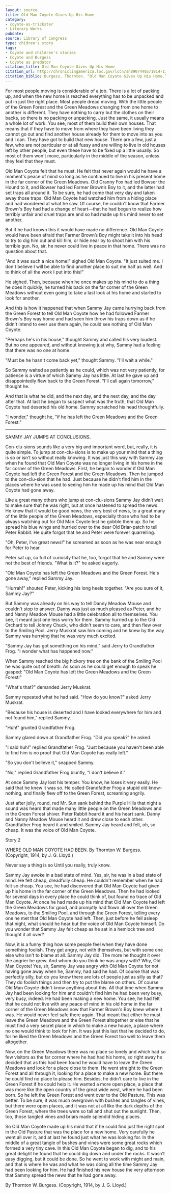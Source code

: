 ```yaml
---
layout: source
title: Old Man Coyote Gives Up His Home
category: 
- coyote-as-trickster
- Literary Works
pubdate:
source: Library of Congress
type: chidren's story
tags:
- Coyote and children's stories
- Coyote and Burgess
- Coyote as predator
citation_title: Old Man Coyote Gives Up His Home
citation_url: http://chroniclingamerica.loc.gov/lccn/sn89074405/1914-11-09/ed-1/seq-10/
citation_biblio: Burgess, Thornton. “Old Man Coyote Gives Up His Home.” *Grand Forks Daily Herald* Grand Forks, N.D. 1914-1916, November 09, 1914. Chronicling America. Historic American Newspapers. Lib. of Congress.
---
```


For most people moving is considerable of a job. There is a lot of packing up, and when the new home is reached everything has to be unpacked and put in just the right place. Most people dread moving. With the little people of the Green Forest and the Green Meadows changing from one home to another is different. They have nothing to carry but the clothes on their backs, so there is no packing or unpacking. Just the same, it usually means a whole lot of work. You see, most of them build their own houses. That means that if they have to move from where they have been living they cannot go out and find another house already for them to move into as you and I can. They have got to build that new house. There are a few, just a few, who are not particular or at all fussy and are willing to live in old houses left by other people, but even these have to be fixed up a little usually. So most of them won't move, particularly in the middle of the season, unless they feel that they must.

Old Man Coyote felt that he must. He felt that never again would he have a moment's peace of mind so long as he continued to live in his present home in the far corner of the Green Meadows. Old Granny Fox had led Bowser the Hound to it, and Bowser had led Farmer Brown’s Boy to it, and the latter had set traps all around it. To be sure, he had come that very day and taken away those traps. Old Man Coyote had watched him from a hiding place and had wondered at what he saw. Of course, he couldn't know that Farmer Brown's Boy had had a change of heart—that he had begun to realize how terribly unfair and cruel traps are and so had made up his mind never to set another.

But if he had known this it would have made no difference. Old Man Coyote would have been afraid that Farmer Brown’s Boy might take it into his head to try to dig him out and kill him, or hide near by to shoot him with his terrible gun. No, sir, he never could live in peace in that home. There was no question about that.

"And it was such a nice home!" sighed Old Man Coyote. "It just suited me. I don't believe I will be able to find another place to suit me half as well. And to think of all the work I put into this!"

He sighed. Then, because when he once makes up his mind to do a thing he does it quickly, he turned his back on the far corner of the Green Meadows without even going to take a last look at his home and started to look for another.

And this is how it happened that when Sammy Jay came hurrying back from the Green Forest to tell Old Man Coyote how he had followed Farmer Brown's Boy way home and had seen him throw his traps down as if he didn't intend to ever use them again, he could see nothing of Old Man Coyote.

"Perhaps he's in his house," thought Sammy and called his very loudest. But no one appeared, and without knowing just why, Sammy had a feeling that there was no one at home.

"Must be he hasn't come back yet," thought Sammy. "I'll wait a while."

So Sammy waited as patiently as he could, which was not very patiently, for patience is a virtue of which Sammy Jay has little. At last he gave up and disappointedly flew back to the Green Forest. "I'll call again tomorrow," thought he.

And that is what he did, and the next day, and the next day, and the day after that. At last he began to suspect what was the truth, that Old Man Coyote had deserted his old home. Sammy scratched his head thoughtfully.

"I wonder," thought he, "if he has left the Green Meadows and the Green Forest."
________

SAMMY JAY JUMPS AT CONCLUSIONS.

Con-clu-sions sounds like a very big and important word, but, really, it is quite simple. To jump at con-clu-sions is to make up your mind that a thing is so or isn’t so without really knowing. It was just this way with Sammy Jay when he found that Old Man Coyote was no longer living in his home in the far corner of the Green Meadows. First, he began to wonder if Old Man Coyote had left the Green Forest and the Green Meadows. Then he jumped to the con-clu-sion that he had. Just because he didn't find him in the places where he was used to seeing him he made up his mind that Old Man Coyote had gone away.

Like a great many others who jump at con-clu-sions Sammy Jay didn’t wait to make sure that he was right, but at once hastened to spread the news. He knew that it would be good news, the very best of news, to a great many of the little people of the Green Meadows, especially those who had to be always watching out for Old Man Coyote lest he gobble them up. So he spread his blue wings and hurried over to the dear Old Briar-patch to tell Peter Rabbit. He quite forgot that he and Peter were forever quarrelling.

"Oh, Peter, I've great news!" he screamed as soon as he was near enough for Peter to hear.

Peter sat up, so full of curiosity that he, too, forgot that he and Sammy were not the best of friends. "What is it?" he asked eagerly.

"Old Man Coyote has left the Green Meadows and the Green Forest. He's gone away," replied Sammy Jay.

"Hurrah!" shouted Peter, kicking his long heels together. "Are you sure of it, Sammy Jay?"

But Sammy was already on his way to tell Danny Meadow Mouse and couldn't stop to answer. Danny was just as much pleased as Peter, and he and Nanny Meadow Mouse had a little celebration all to themselves. You see, it meant just one less worry for them. Sammy hurried up to the Old Orchard to tell Johnny Chuck, who didn't seem to care, and then flew over to the Smiling Pool. Jerry Muskrat saw him coming and he knew by the way Sammy was hurrying that he was very much excited.

"Sammy Jay has got something on his mind," said Jerry to Grandfather Frog. "I wonder what has happened now."

When Sammy reached the big hickory tree on the bank of the Smiling Pool he was quite out of breath. As soon as he could get enough to speak he gasped: "Old Man Coyote has left the Green Meadows and the Green Forest!"

"What's that?" demanded Jerry Muskrat.

Sammy repeated what he had said. "How do you know?" asked Jerry Muskrat.

"Because his house is deserted and I have looked everywhere for him and not found him," replied Sammy.

"Huh!" grunted Grandfather Frog.

Sammy glared down at Grandfather Frog. "Did you speak?" he asked.

"I said huh!" replied Grandfather Frog. "Just because you haven't been able to find him is no proof that Old Man Coyote has really left."

"So you don't believe it," snapped Sammy.

"No," replied Grandfather Frog bluntly, "I don't believe it."

At once Sammy Jay lost his temper. You know, he loses it very easily. He said that he knew it was so. He called Grandfather Frog a stupid old know-nothing, and finally flew off to the Green Forest, screaming angrily.

Just after jolly, round, red Mr. Sun sank behind the Purple Hills that night a sound was heard that made many little people on the Green Meadows and in the Green Forest shiver. Peter Rabbit heard it and his heart sank. Danny and Nanny Meadow Mouse heard it and drew close to each other. Grandfather Frog heard it and smiled. Sammy Jay heard and felt, oh, so cheap. It was the voice of Old Man Coyote.

Story 2

WHERE OLD MAN COYOTE HAD BEEN.
By Thornton W. Burgess.
(Copyright, 1914, by J. G. Lloyd.)

Never say a thing is so
Until you really, truly know.

Sammy Jay awoke in a bad state of mind. Yes, sir, he was in a bad state of mind. He felt cheap, dreadfully cheap. He couldn't remember when he had felt so cheap. You see, he had discovered that Old Man Coyote had given up his home in the far corner of the Green Meadows. Then he had looked for several days in every place he could think of, but found no trace of Old Man Coyote. At once he had made up his mind that Old Man Coyote had left the Green Meadows for good, and promptly had flown all over the Green Meadows, to the Smiling Pool, and through the Green Forest, telling every one he met that Old Man Coyote had left. Then, just before he fell asleep that night, what should he hear but the voice of Old Man Coyote himself. Do you wonder that Sammy Jay felt cheap as he sat in a hemlock tree and thought it all over?

Now, it is a funny thing how some people feel when they have done something foolish. They get angry, not with themselves, but with some one else who isn't to blame at all. Sammy Jay did. The more he thought it over the angrier he grew. And whom do you think he was angry with? Why, Old Man Coyote! Yes, sir, Sammy Jay was angry with Old Man Coyote for not having gone away when he, Sammy, had said he had. Of course that was perfectly silly, but do you know there are lots of people just as silly as that? They do foolish things and then try to put the blame on others. Of course Old Man Coyote didn't know anything about this. All that time when Sammy Jay had been looking for him and couldn't find him he had been very busy, very busy, indeed. He had been making a new home. You see, he had felt that he could not live with any peace of mind in his old home in the far corner of the Green Meadows now that Farmer Brown's Boy knew where it was. He would never feel safe there again. That meant that either he must leave the Green Meadows and the Green Forest altogether or else that he must find a very secret place in which to make a new house, a place where no one would think to look for him. It was just this last that he decided to do, for he liked the Green Meadows and the Green Forest too well to leave them altogether.

Now, on the Green Meadows there was no place so lonely and which had so few visitors as the far corner where he had had his home, so right away he decided that as this had been found he would have to leave the Green Meadows and look for a place close to them. He went straight to the Green Forest and all through it, looking for a place to make a new home. But there he could find no place to please him. Besides, he didn't care to live in the Green Forest if he could help it. He wanted a more open place, a place that was more like the open country of the great wide west, where he had been born. So he left the Green Forest and went over to the Old Pasture. This was better. To be sure, it was much overgrown with bushes and tangles of vines, but there were open places, and it was not at all like the dark depths of the Green Forest, where the trees were so tall and shut out the sunlight. Then, too, those tangled vines and briars made splendid hiding places.

So Old Man Coyote made up his mind that if he could find just the right spot in the Old Pasture that was the place for a new home. Very carefully he went all over it, and at last he found just what he was looking for. In the middle of a great tangle of bushes and vines were some great rocks which formed a very tiny cave. In this Old Man Coyote began to dig, and to his great delight he found that he could dig down and under the rocks. It wasn’t easy digging, but it could be done. So he went to work with might and main, and that is where he was and what he was doing all the time Sammy Jay had been looking for him. He had finished his new house the very afternoon that Sammy spread the news that he had gone away.

By Thornton W. Burgess.
(Copyright, 1914, by J. G. Lloyd.)

